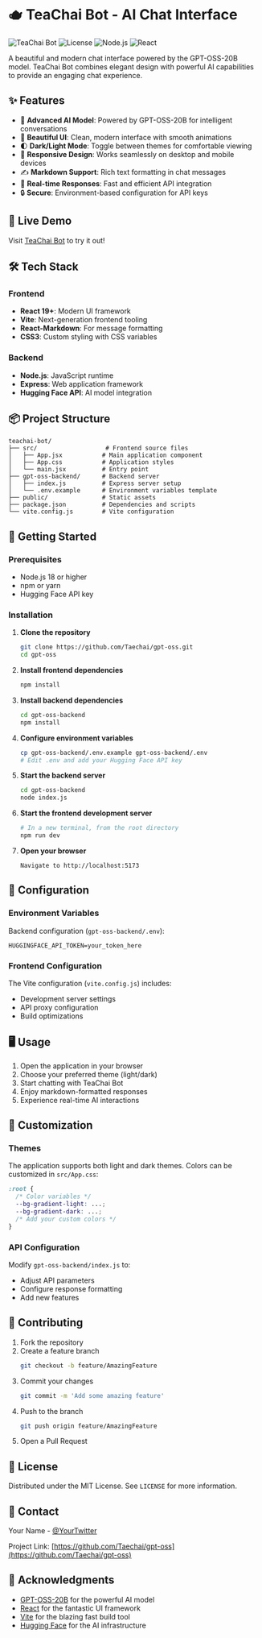 # 🫖 TeaChai Bot - AI Chat Interface

![TeaChai Bot](https://img.shields.io/badge/TeaChai-Bot-brightgreen)
![License](https://img.shields.io/badge/license-MIT-blue)
![Node.js](https://img.shields.io/badge/Node.js-v18+-green)
![React](https://img.shields.io/badge/React-v19+-blue)

A beautiful and modern chat interface powered by the GPT-OSS-20B model. TeaChai Bot combines elegant design with powerful AI capabilities to provide an engaging chat experience.

## ✨ Features

- 🤖 **Advanced AI Model**: Powered by GPT-OSS-20B for intelligent conversations
- 🎨 **Beautiful UI**: Clean, modern interface with smooth animations
- 🌓 **Dark/Light Mode**: Toggle between themes for comfortable viewing
- 📱 **Responsive Design**: Works seamlessly on desktop and mobile devices
- ✍️ **Markdown Support**: Rich text formatting in chat messages
- 🚀 **Real-time Responses**: Fast and efficient API integration
- 🔒 **Secure**: Environment-based configuration for API keys

## 🚀 Live Demo

Visit [TeaChai Bot](https://teachai-bot.vercel.app) to try it out!

## 🛠️ Tech Stack

### Frontend
- **React 19+**: Modern UI framework
- **Vite**: Next-generation frontend tooling
- **React-Markdown**: For message formatting
- **CSS3**: Custom styling with CSS variables

### Backend
- **Node.js**: JavaScript runtime
- **Express**: Web application framework
- **Hugging Face API**: AI model integration

## 📦 Project Structure

```
teachai-bot/
├── src/                   # Frontend source files
│   ├── App.jsx           # Main application component
│   ├── App.css           # Application styles
│   └── main.jsx          # Entry point
├── gpt-oss-backend/      # Backend server
│   ├── index.js          # Express server setup
│   └── .env.example      # Environment variables template
├── public/               # Static assets
├── package.json          # Dependencies and scripts
└── vite.config.js        # Vite configuration
```

## 🚀 Getting Started

### Prerequisites

- Node.js 18 or higher
- npm or yarn
- Hugging Face API key

### Installation

1. **Clone the repository**
   ```bash
   git clone https://github.com/Taechai/gpt-oss.git
   cd gpt-oss
   ```

2. **Install frontend dependencies**
   ```bash
   npm install
   ```

3. **Install backend dependencies**
   ```bash
   cd gpt-oss-backend
   npm install
   ```

4. **Configure environment variables**
   ```bash
   cp gpt-oss-backend/.env.example gpt-oss-backend/.env
   # Edit .env and add your Hugging Face API key
   ```

5. **Start the backend server**
   ```bash
   cd gpt-oss-backend
   node index.js
   ```

6. **Start the frontend development server**
   ```bash
   # In a new terminal, from the root directory
   npm run dev
   ```

7. **Open your browser**
   ```
   Navigate to http://localhost:5173
   ```

## 🔧 Configuration

### Environment Variables

Backend configuration (`gpt-oss-backend/.env`):
```env
HUGGINGFACE_API_TOKEN=your_token_here
```

### Frontend Configuration

The Vite configuration (`vite.config.js`) includes:
- Development server settings
- API proxy configuration
- Build optimizations

## 🖥️ Usage

1. Open the application in your browser
2. Choose your preferred theme (light/dark)
3. Start chatting with TeaChai Bot
4. Enjoy markdown-formatted responses
5. Experience real-time AI interactions

## 🎨 Customization

### Themes
The application supports both light and dark themes. Colors can be customized in `src/App.css`:

```css
:root {
  /* Color variables */
  --bg-gradient-light: ...;
  --bg-gradient-dark: ...;
  /* Add your custom colors */
}
```

### API Configuration
Modify `gpt-oss-backend/index.js` to:
- Adjust API parameters
- Configure response formatting
- Add new features

## 📝 Contributing

1. Fork the repository
2. Create a feature branch
   ```bash
   git checkout -b feature/AmazingFeature
   ```
3. Commit your changes
   ```bash
   git commit -m 'Add some amazing feature'
   ```
4. Push to the branch
   ```bash
   git push origin feature/AmazingFeature
   ```
5. Open a Pull Request

## 📜 License

Distributed under the MIT License. See `LICENSE` for more information.

## 🤝 Contact

Your Name - [@YourTwitter](https://twitter.com/YourTwitter)

Project Link: [https://github.com/Taechai/gpt-oss](https://github.com/Taechai/gpt-oss)

## 🙏 Acknowledgments

- [GPT-OSS-20B](https://huggingface.co/openai/gpt-oss-20b) for the powerful AI model
- [React](https://reactjs.org/) for the fantastic UI framework
- [Vite](https://vitejs.dev/) for the blazing fast build tool
- [Hugging Face](https://huggingface.co/) for the AI infrastructure
